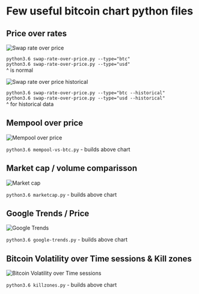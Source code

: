 # Few useful bitcoin chart python files

## Price over rates
![Swap rate over price](http://i.imgur.com/buUiHxx.png)  
   
`python3.6 swap-rate-over-price.py --type="btc"`  
`python3.6 swap-rate-over-price.py --type="usd"`  
^ is normal
  
![Swap rate over price historical](http://i.imgur.com/LImB3NW.png)  
  
`python3.6 swap-rate-over-price.py --type="btc --historical"`  
`python3.6 swap-rate-over-price.py --type="usd --historical"`  
^ for historical data

## Mempool over price
![Mempool over price](http://i.imgur.com/45LtGu7.png)  
  
`python3.6 mempool-vs-btc.py` - builds above chart


## Market cap / volume comparisson
![Market cap](http://i.imgur.com/1pwrL2M.png)  

`python3.6 marketcap.py` - builds above chart


## Google Trends / Price 
![Google Trends](http://i.imgur.com/bvqwygY.png)  

`python3.6 google-trends.py` - builds above chart


## Bitcoin Volatility over Time sessions & Kill zones
![Bitcoin Volatility over Time sessions](http://i.imgur.com/uRgVmiP.png)  

`python3.6 killzones.py` - builds above chart